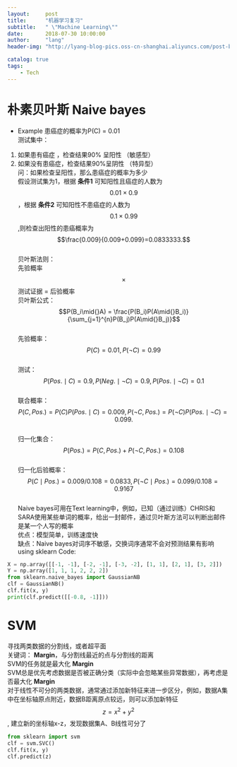 ```yaml
---
layout:     post
title:      "机器学习复习"
subtitle:   " \"Machine Learning\""
date:       2018-07-30 10:00:00
author:     "lang"
header-img: "http://lyang-blog-pics.oss-cn-shanghai.aliyuncs.com/post-bg-2017/0330/170330.jpg"

catalog: true
tags:
    - Tech
---
```


# 朴素贝叶斯 Naive bayes

* Example
患癌症的概率为P(C) = 0.01  
测试集中：  
1. 如果患有癌症 ，检查结果90% 呈阳性 （敏感型）
2. 如果没有患癌症，检查结果90%呈阴性 （特异型）  
问：如果检查呈阳性，那么患癌症的概率为多少  
假设测试集为1，根据 **条件1** 可知阳性且癌症的人数为$$0.01\times{}0.9$$，根据 **条件2** 可知阳性不患癌症的人数为$$0.1\times0.99$$,则检查出阳性的患癌概率为$$\frac{0.009}{0.009+0.099}=0.0833333.$$  
贝叶斯法则：  
先验概率 $$\times$$ 测试证据 = 后验概率  
贝叶斯公式：  
$$P(B_i\mid{}A) = \frac{P(B_i)P(A\mid{}B_i)}{\sum_{j=1}^{n}P(B_j)P(A\mid{}B_j)}$$  
先验概率：$$P(C) = 0.01, P(\neg{}C)=0.99$$  
测试：$$P(Pos.\mid{}C) = 0.9, P(Neg.\mid{}\neg{}C)=0.9, P(Pos.\mid{}\neg{}C)=0.1$$  
联合概率：$$P(C,Pos.) = P(C)P(Pos.\mid{}C) = 0.009, P(\neg{}C,Pos.)=P(\neg{}C)P(Pos.\mid{}\neg{}C) = 0.099.$$  
归一化集合：$$P(Pos.) = P(C,Pos.)+P(\neg{}C,Pos.) = 0.108$$  
归一化后验概率：$$P(C\mid{}Pos.) = 0.009/0.108 = 0.0833,  P(\neg{}C\mid{}Pos.) = 0.099/0.108 = 0.9167$$  
Naive bayes可用在Text learning中，例如，已知（通过训练）CHRIS和SARA使用某些单词的概率，给出一封邮件，通过贝叶斯方法可以判断出邮件是某一个人写的概率  
优点：模型简单，训练速度快  
缺点：Naive bayes对词序不敏感，交换词序通常不会对预测结果有影响  
using sklearn Code: 
 
```python
X = np.array([[-1, -1], [-2, -1], [-3, -2], [1, 1], [2, 1], [3, 2]])
Y = np.array([1, 1, 1, 2, 2, 2])
from sklearn.naive_bayes import GaussianNB
clf = GaussianNB()
clf.fit(x, y)
print(clf.predict([[-0.8, -1]])) 
```

# SVM

寻找两类数据的分割线，或者超平面  
关键词： **Margin**，与分割线最近的点与分割线的距离  
SVM的任务就是最大化 **Margin**  
SVM总是优先考虑数据是否被正确分类（实际中会忽略某些异常数据），再考虑是否最大化 **Margin**  
对于线性不可分的两类数据，通常通过添加新特征来进一步区分，例如，数据A集中在坐标轴原点附近，数据B距离原点较远，则可以添加新特征$$z=x^2+y^2$$, 建立新的坐标轴x-z，发现数据集A、B线性可分了  

```python
from sklearn import svm
clf = svm.SVC()
clf.fit(x, y)
clf.predict(z)
```
